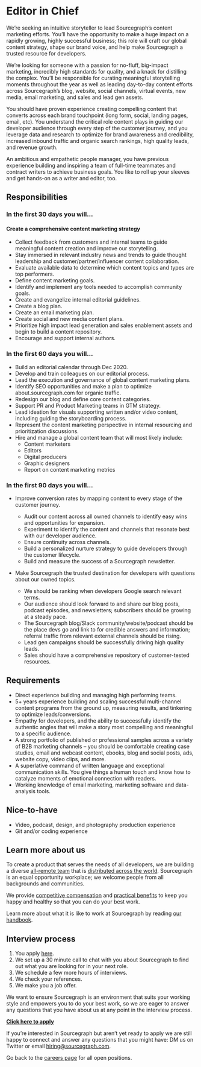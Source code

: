 # **Editor in Chief**

We’re seeking an intuitive storyteller to lead Sourcegraph’s content marketing efforts. You’ll have the opportunity to make a huge impact on a rapidly growing, highly successful business; this role will craft our global content strategy, shape our brand voice, and help make Sourcegraph a trusted resource for developers.

We’re looking for someone with a passion for no-fluff, big-impact marketing, incredibly high standards for quality, and a knack for distilling the complex. You’ll be responsible for curating meaningful storytelling moments throughout the year as well as leading day-to-day content efforts across Sourcegraph’s blog, website, social channels, virtual events, new media, email marketing, and sales and lead gen assets. 

You should have proven experience creating compelling content that converts across each brand touchpoint (long form, social, landing pages, email, etc). You understand the critical role content plays in guiding our developer audience through every step of the customer journey, and you leverage data and research to optimize for brand awareness and credibility, increased inbound traffic and organic search rankings, high quality leads, and revenue growth.

An ambitious and empathetic people manager, you have previous experience building and inspiring a team of full-time teammates and contract writers to achieve business goals. You like to roll up your sleeves and get hands-on as a writer and editor, too.

## Responsibilities
### In the first 30 days you will…
#### Create a comprehensive content marketing strategy

* Collect feedback from customers and internal teams to guide meaningful content creation and improve our storytelling.
* Stay immersed in relevant industry news and trends to guide thought leadership and customer/partner/influencer content collaboration.
* Evaluate available data to determine which content topics and types are top performers. 
* Define content marketing goals.
* Identify and implement  any tools needed to accomplish community goals.
* Create and evangelize internal editorial guidelines.
* Create a blog plan. 
* Create an email marketing plan.
* Create social and new media content plans.
* Prioritize high impact lead generation and sales enablement assets and begin to build a content repository.
* Encourage and support internal authors.

### In the first 60 days you will…
* Build an editorial calendar through Dec 2020.
* Develop and train colleagues on our editorial process.
* Lead the execution and governance of global content marketing plans.
* Identify SEO opportunities and make a plan to optimize about.sourcegraph.com for organic traffic.
* Redesign our blog and define core content categories. 
* Support PR and Product Marketing teams in GTM strategy.
* Lead ideation for visuals supporting written and/or video content, including guiding the storyboarding process.
* Represent the content marketing perspective in internal resourcing and prioritization discussions.
* Hire and manage a global content team that will most likely include:
    * Content marketers
    * Editors
    * Digital producers
    * Graphic designers
    * Report on content marketing metrics

### In the first 90 days you will…
* Improve conversion rates by mapping content to every stage of the customer journey.
    * Audit our content across all owned channels to identify easy wins and opportunities for expansion.
    * Experiment to identify the content and channels that resonate best with our developer audience.
    * Ensure continuity across channels. 
    * Build a personalized nurture strategy to guide developers through the customer lifecycle.
    * Build and measure the success of a Sourcegraph newsletter.

* Make Sourcegraph the trusted destination for developers with questions about our owned topics.
    * We should be ranking when developers Google search relevant terms.
    * Our audience should look forward to and share our blog posts, podcast episodes, and newsletters; subscribers should be growing at a steady pace.
    * The Sourcegraph blog/Slack community/website/podcast should be the place devs go and link to for credible answers and information; referral traffic from relevant external channels should be rising.
    * Lead gen campaigns should be successfully driving high quality leads.
    * Sales should have a comprehensive repository of customer-tested resources.

## Requirements
* Direct experience building and managing high performing teams.
* 5+ years experience building and scaling successful multi-channel content programs from the ground up, measuring results, and tinkering to optimize leads/conversions.
* Empathy for developers, and the ability to successfully identify the authentic angles that will make a story most compelling and meaningful to a specific audience.
* A strong portfolio of published or professional samples across a variety of B2B marketing channels – you should be comfortable creating case studies, email and webcast content, ebooks, blog and social posts, ads, website copy, video clips, and more.
* A superlative command of written language and exceptional communication skills. You give things a human touch and know how to catalyze moments of emotional connection with readers.
* Working knowledge of email marketing, marketing software and data-analysis tools.

## Nice-to-have
* Video, podcast, design, and photography production experience
* Git and/or coding experience

## Learn more about us
To create a product that serves the needs of all developers, we are building a diverse [all-remote team](https://about.sourcegraph.com/company/remote) that is [distributed across the world](https://about.sourcegraph.com/company/team). Sourcegraph is an equal opportunity workplace; we welcome people from all backgrounds and communities.

We provide [competitive compensation](https://about.sourcegraph.com/handbook/people-ops/compensation) and [practical benefits](https://about.sourcegraph.com/handbook/people-ops/benefits-and-perks) to keep you happy and healthy so that you can do your best work.

Learn more about what it is like to work at Sourcegraph by reading [our handbook](https://about.sourcegraph.com/handbook/).

## Interview process
1. You apply [here](https://jobs.lever.co/sourcegraph/63f3cb49-b7f2-4a1b-b25e-6b67730ec40e/apply).
1. We set up a 30 minute call to chat with you about Sourcegraph to find out what you are looking for in your next role.
1. We schedule a few more hours of interviews.
1. We check your references.
1. We make you a job offer.

We want to ensure Sourcegraph is an environment that suits your working style and empowers you to do your best work, so we are eager to answer any questions that you have about us at any point in the interview process.

**[Click here to apply](https://jobs.lever.co/sourcegraph/efb83004-9bab-41fe-86d0-0a838bda38ba/apply)**

If you’re interested in Sourcegraph but aren’t yet ready to apply we are still happy to connect and answer any questions that you might have: DM us on Twitter or email hiring@sourcegraph.com.

Go back to the [careers page](../../../company/careers.md) for all open positions.
